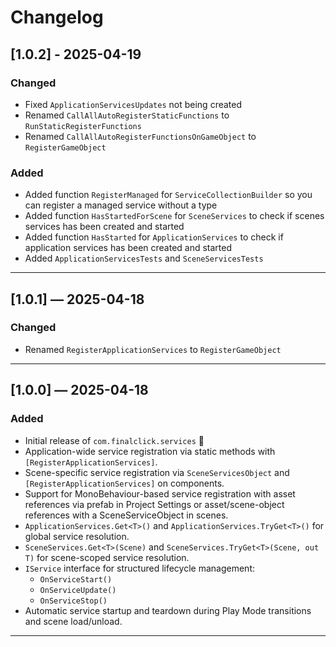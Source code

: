 # Changelog

## [1.0.2] - 2025-04-19

### Changed
- Fixed `ApplicationServicesUpdates` not being created
- Renamed `CallAllAutoRegisterStaticFunctions` to `RunStaticRegisterFunctions`
- Renamed `CallAllAutoRegisterFunctionsOnGameObject` to `RegisterGameObject`

### Added
- Added function `RegisterManaged` for `ServiceCollectionBuilder` so you can register a managed service without a type
- Added function `HasStartedForScene` for `SceneServices` to check if scenes services has been created and started
- Added function `HasStarted` for `ApplicationServices` to check if application services has been created and started 
- Added `ApplicationServicesTests` and `SceneServicesTests`

---

## [1.0.1] — 2025-04-18

### Changed
- Renamed `RegisterApplicationServices` to `RegisterGameObject`

---

## [1.0.0] — 2025-04-18

### Added
- Initial release of `com.finalclick.services` 🎉
- Application-wide service registration via static methods with `[RegisterApplicationServices]`.
- Scene-specific service registration via `SceneServicesObject` and `[RegisterApplicationServices]` on components.
- Support for MonoBehaviour-based service registration with asset references via prefab in Project Settings or asset/scene-object references with a SceneServiceObject in scenes.
- `ApplicationServices.Get<T>()` and `ApplicationServices.TryGet<T>()` for global service resolution.
- `SceneServices.Get<T>(Scene)` and `SceneServices.TryGet<T>(Scene, out T)` for scene-scoped service resolution.
- `IService` interface for structured lifecycle management:
    - `OnServiceStart()`
    - `OnServiceUpdate()`
    - `OnServiceStop()`
- Automatic service startup and teardown during Play Mode transitions and scene load/unload.

---